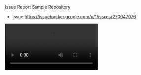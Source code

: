 Issue Report Sample Repository

 - Issue https://issuetracker.google.com/u/1/issues/270047076
  
  
  ![](Screen_Recording_20230310_131032_TestScroll.mp4)

